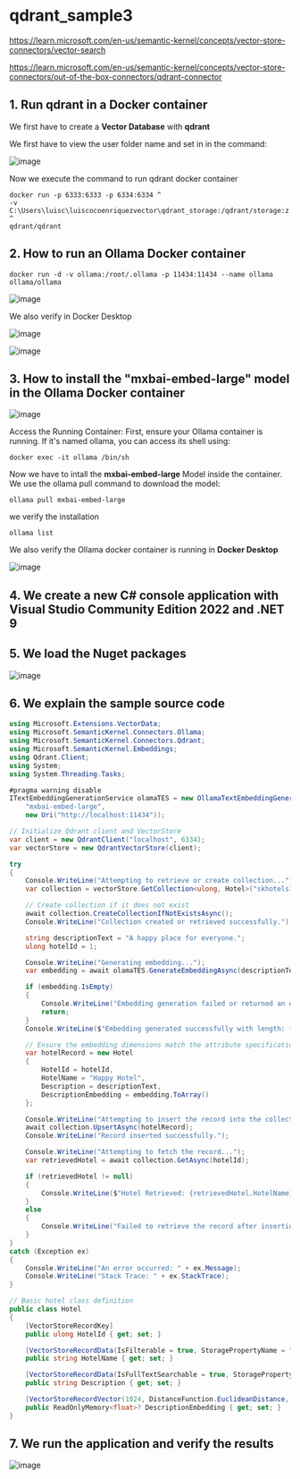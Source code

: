# qdrant_sample3

https://learn.microsoft.com/en-us/semantic-kernel/concepts/vector-store-connectors/vector-search

https://learn.microsoft.com/en-us/semantic-kernel/concepts/vector-store-connectors/out-of-the-box-connectors/qdrant-connector

## 1. Run qdrant in a Docker container

We first have to create a **Vector Database** with **qdrant** 

We first have to view the user folder name and set in in the command:

![image](https://github.com/user-attachments/assets/f1ec286f-9c8d-4277-85e0-fee34451ac8f)

Now we execute the command to run qdrant docker container

```
docker run -p 6333:6333 -p 6334:6334 ^
-v C:\Users\luisc\luiscocoenriquezvector\qdrant_storage:/qdrant/storage:z ^
qdrant/qdrant
```

## 2. How to run an Ollama Docker container

```
docker run -d -v ollama:/root/.ollama -p 11434:11434 --name ollama ollama/ollama
```

![image](https://github.com/user-attachments/assets/9bc2d6f4-91e0-4a7c-b97a-04c5caf51eed)

We also verify in Docker Desktop

![image](https://github.com/user-attachments/assets/2d7a12f1-92ac-495c-b70e-8eeceb2bf443)

![image](https://github.com/user-attachments/assets/a695d24d-271e-4d22-aa06-6007a24474b8)

## 3. How to install the "mxbai-embed-large" model in the Ollama Docker container

![image](https://github.com/user-attachments/assets/0cfe41e2-f653-4936-a48e-19bea6844757)

Access the Running Container:  First, ensure your Ollama container is running. If it's named ollama, you can access its shell using:

```
docker exec -it ollama /bin/sh
```

Now we have to intall the **mxbai-embed-large** Model inside the container. We use the ollama pull command to download the model:

```
ollama pull mxbai-embed-large
```

we verify the installation

```
ollama list
```

We also verify the Ollama docker container is running in **Docker Desktop**

![image](https://github.com/user-attachments/assets/af7de325-f8d4-4a4d-b8a3-1c24b9538db4)

## 4. We create a new C# console application with Visual Studio Community Edition 2022 and .NET 9


## 5. We load the Nuget packages

![image](https://github.com/user-attachments/assets/9b8982b9-c052-42c3-b1d7-6d81ad004f6c)

## 6. We explain the sample source code

```csharp
using Microsoft.Extensions.VectorData;
using Microsoft.SemanticKernel.Connectors.Ollama;
using Microsoft.SemanticKernel.Connectors.Qdrant;
using Microsoft.SemanticKernel.Embeddings;
using Qdrant.Client;
using System;
using System.Threading.Tasks;

#pragma warning disable
ITextEmbeddingGenerationService olamaTES = new OllamaTextEmbeddingGenerationService(
    "mxbai-embed-large",
    new Uri("http://localhost:11434"));

// Initialize Qdrant client and VectorStore
var client = new QdrantClient("localhost", 6334);
var vectorStore = new QdrantVectorStore(client);

try
{
    Console.WriteLine("Attempting to retrieve or create collection...");
    var collection = vectorStore.GetCollection<ulong, Hotel>("skhotels1");

    // Create collection if it does not exist
    await collection.CreateCollectionIfNotExistsAsync();
    Console.WriteLine("Collection created or retrieved successfully.");

    string descriptionText = "A happy place for everyone.";
    ulong hotelId = 1;

    Console.WriteLine("Generating embedding...");
    var embedding = await olamaTES.GenerateEmbeddingAsync(descriptionText);

    if (embedding.IsEmpty)
    {
        Console.WriteLine("Embedding generation failed or returned an empty result.");
        return;
    }
    Console.WriteLine($"Embedding generated successfully with length: {embedding.Length}");

    // Ensure the embedding dimensions match the attribute specification in Hotel class
    var hotelRecord = new Hotel
    {
        HotelId = hotelId,
        HotelName = "Happy Hotel",
        Description = descriptionText,
        DescriptionEmbedding = embedding.ToArray()
    };

    Console.WriteLine("Attempting to insert the record into the collection...");
    await collection.UpsertAsync(hotelRecord);
    Console.WriteLine("Record inserted successfully.");

    Console.WriteLine("Attempting to fetch the record...");
    var retrievedHotel = await collection.GetAsync(hotelId);

    if (retrievedHotel != null)
    {
        Console.WriteLine($"Hotel Retrieved: {retrievedHotel.HotelName}, Description: {retrievedHotel.Description}");
    }
    else
    {
        Console.WriteLine("Failed to retrieve the record after insertion.");
    }
}
catch (Exception ex)
{
    Console.WriteLine("An error occurred: " + ex.Message);
    Console.WriteLine("Stack Trace: " + ex.StackTrace);
}

// Basic hotel class definition
public class Hotel
{
    [VectorStoreRecordKey]
    public ulong HotelId { get; set; }

    [VectorStoreRecordData(IsFilterable = true, StoragePropertyName = "hotel_name")]
    public string HotelName { get; set; }

    [VectorStoreRecordData(IsFullTextSearchable = true, StoragePropertyName = "hotel_description")]
    public string Description { get; set; }

    [VectorStoreRecordVector(1024, DistanceFunction.EuclideanDistance, IndexKind.Hnsw, StoragePropertyName = "hotel_description_embedding")]
    public ReadOnlyMemory<float>? DescriptionEmbedding { get; set; }
}
```

## 7. We run the application and verify the results

![image](https://github.com/user-attachments/assets/9e5664d4-a756-4d75-a7de-f1f49595bb5b)

